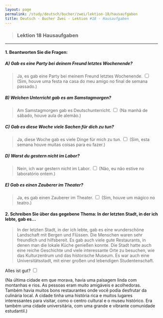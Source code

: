 ```yaml
---
layout: page
permalink: /study/deutsch/bucher/zwei/lektion-18/hausaufgaben
title: Deutsch - Bucher Zwei - Lektion #18 - Hausaufgaben
---
```


> ### Lektion 18 **Hausaufgaben**

---

#### 1. Beantworten Sie die Fragen:

##### A) Gab es eine Party bei deinem Freund letztes Wochenende?
> Ja, es gab eine Party bei meinem Freund letztes Wochenende. <input type="checkbox" />
(Sim, houve uma festa na casa do meu amigo no final de semana passado.)

##### B) Welchen Unterricht gab es am Samstagmorgen?
> Am Samstagmorgen gab es Deutschunterricht. <input type="checkbox" />
(Na manhã de sábado, houve aula de alemão.)

##### C) Gab es diese Woche viele Sachen für dich zu tun?
> Ja, diese Woche gab es viele Dinge für mich zu tun. <input type="checkbox" />
(Sim, esta semana houve muitas coisas para eu fazer.)

##### D) Warst du gestern nicht im Labor?
> Nein, ich war gestern nicht im Labor. <input type="checkbox" />
(Não, eu não estive no laboratório ontem.)

##### E) Gab es einen Zauberer im Theater?
> Ja, es gab einen Zauberer im Theater. <input type="checkbox" />
(Sim, houve um mágico no teatro.)

#### 2. Schreiben Sie über das gegebene Thema: In der letzten Stadt, in der ich lebte, gab es...

> In der letzten Stadt, in der ich lebte, gab es eine wunderschöne Landschaft mit Bergen und Flüssen. Die Menschen waren sehr freundlich und hilfsbereit. Es gab auch viele gute Restaurants, in denen man die lokale Küche genießen konnte. Die Stadt hatte auch eine reiche Geschichte und viele interessante Orte zu besuchen, wie das Kulturzentrum und das historische Museum. Es war auch eine Universitätsstadt, mit einer großen und lebendigen Studentenschaft.

Alles ist gut? <input type="checkbox" />

(Na última cidade em que morava, havia uma paisagem linda com montanhas e rios. As pessoas eram muito amigáveis e acolhedoras. Também havia muitos bons restaurantes onde você podia desfrutar da culinária local. A cidade tinha uma história rica e muitos lugares interessantes para visitar, como o centro cultural e o museu histórico. Era também uma cidade universitária, com uma grande e vibrante comunidade estudantil.)
